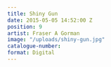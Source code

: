 ```yaml
---
title: Shiny Gun
date: 2015-05-05 14:52:00 Z
position: 9
artist: Fraser A Gorman
image: "/uploads/shiny-gun.jpg"
catalogue-number: 
format: Digital
---
```


